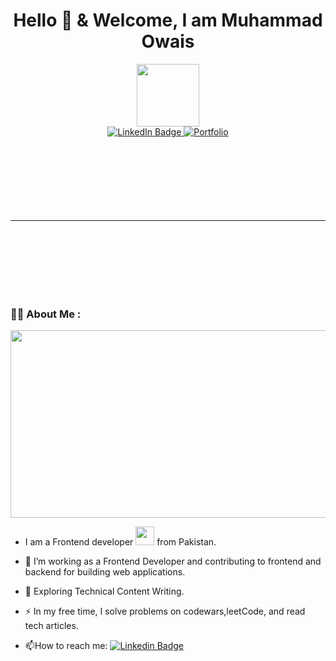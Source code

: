 <h1 align = "center">Hello 👋 & Welcome, I am Muhammad Owais</h1>
<div id="header" align="center">
  <img src="https://media.giphy.com/media/M9gbBd9nbDrOTu1Mqx/giphy.gif" width="100"/>
</div>
<div align = "center" id="badges">
  <a href="https://www.linkedin.com/in/frontenddevexpert/">
    <img src="https://img.shields.io/badge/LinkedIn-blue?style=for-the-badge&logo=linkedin&logoColor=white" alt="LinkedIn Badge"/>
  </a>
  <a href="https://programmerowais.github.io/MyPortfolio.github.io/">
    <img src="https://img.shields.io/badge/Portfolio-yellow?style=for-the-badge&logo=website&logoColor=black" alt="Portfolio"/>
  </a>
 
</div>
<br><br><br><br><br><br><br>
<hr><br><br><br><br><br><br>

### :man_technologist: About Me :
<div align="center">
  <img src="https://media.giphy.com/media/dWesBcTLavkZuG35MI/giphy.gif" width="600" height="300"/>
</div>

- I am a Frontend developer <img src="https://media.giphy.com/media/WUlplcMpOCEmTGBtBW/giphy.gif" width="30"> from Pakistan.
- :telescope: I’m working as a Frontend Developer and contributing to frontend and backend for building web applications.

- :seedling: Exploring Technical Content Writing.

- :zap: In my free time, I solve problems on codewars,leetCode, and read tech articles.

- :mailbox:How to reach me: [![Linkedin Badge](https://img.shields.io/badge/Owais-blue?style=flat&logo=Linkedin&logoColor=white)](https://www.linkedin.com/in/frontenddevexpert/)

